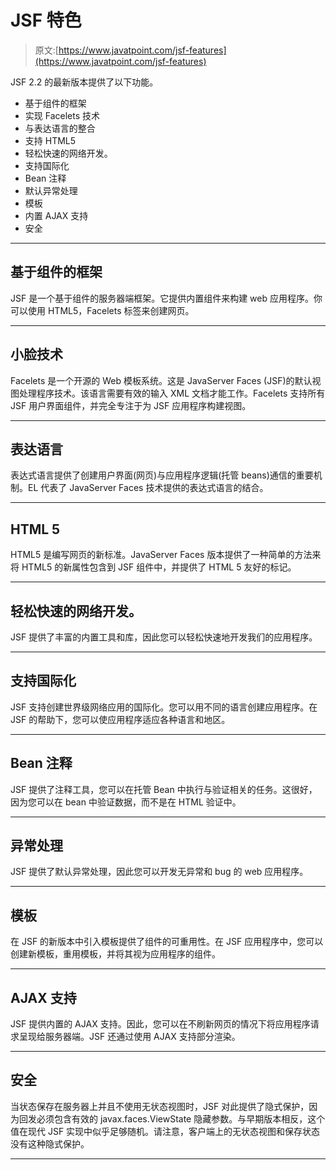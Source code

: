 # JSF 特色

> 原文:[https://www.javatpoint.com/jsf-features](https://www.javatpoint.com/jsf-features)

JSF 2.2 的最新版本提供了以下功能。

*   基于组件的框架
*   实现 Facelets 技术
*   与表达语言的整合
*   支持 HTML5
*   轻松快速的网络开发。
*   支持国际化
*   Bean 注释
*   默认异常处理
*   模板
*   内置 AJAX 支持
*   安全

* * *

## 基于组件的框架

JSF 是一个基于组件的服务器端框架。它提供内置组件来构建 web 应用程序。你可以使用 HTML5，Facelets 标签来创建网页。

* * *

## 小脸技术

Facelets 是一个开源的 Web 模板系统。这是 JavaServer Faces (JSF)的默认视图处理程序技术。该语言需要有效的输入 XML 文档才能工作。Facelets 支持所有 JSF 用户界面组件，并完全专注于为 JSF 应用程序构建视图。

* * *

## 表达语言

表达式语言提供了创建用户界面(网页)与应用程序逻辑(托管 beans)通信的重要机制。EL 代表了 JavaServer Faces 技术提供的表达式语言的结合。

* * *

## HTML 5

HTML5 是编写网页的新标准。JavaServer Faces 版本提供了一种简单的方法来将 HTML5 的新属性包含到 JSF 组件中，并提供了 HTML 5 友好的标记。

* * *

## 轻松快速的网络开发。

JSF 提供了丰富的内置工具和库，因此您可以轻松快速地开发我们的应用程序。

* * *

## 支持国际化

JSF 支持创建世界级网络应用的国际化。您可以用不同的语言创建应用程序。在 JSF 的帮助下，您可以使应用程序适应各种语言和地区。

* * *

## Bean 注释

JSF 提供了注释工具，您可以在托管 Bean 中执行与验证相关的任务。这很好，因为您可以在 bean 中验证数据，而不是在 HTML 验证中。

* * *

## 异常处理

JSF 提供了默认异常处理，因此您可以开发无异常和 bug 的 web 应用程序。

* * *

## 模板

在 JSF 的新版本中引入模板提供了组件的可重用性。在 JSF 应用程序中，您可以创建新模板，重用模板，并将其视为应用程序的组件。

* * *

## AJAX 支持

JSF 提供内置的 AJAX 支持。因此，您可以在不刷新网页的情况下将应用程序请求呈现给服务器端。JSF 还通过使用 AJAX 支持部分渲染。

* * *

## 安全

当状态保存在服务器上并且不使用无状态视图时，JSF 对此提供了隐式保护，因为回发必须包含有效的 javax.faces.ViewState 隐藏参数。与早期版本相反，这个值在现代 JSF 实现中似乎足够随机。请注意，客户端上的无状态视图和保存状态没有这种隐式保护。

* * *
